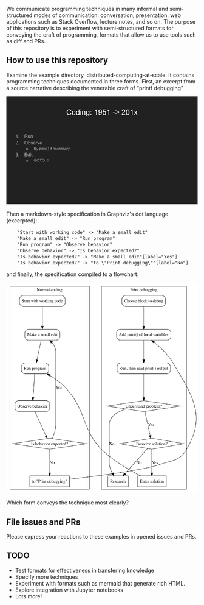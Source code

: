 We communicate programming techniques in many informal and semi-structured modes of communication: conversation, presentation, web applications such as Stack Overflow, lecture notes, and so on. The purpose of this repository is to experiment with semi-structured formats for conveying the craft of programming, formats that allow us to use tools such as diff and PRs.

How to use this repository
--------------------------
Examine the example directory, distributed-computing-at-scale. It contains programming techniques documented in three forms. First, an excerpt from a source narrative describing the venerable craft of "printf debugging"

![printf debugging on a slide](https://github.com/SamPenrose/decision-tree-coding/raw/master/narrative-example.png "Advice on slide")

Then a markdown-style specification in Graphviz's dot language (excerpted):

```
    "Start with working code" -> "Make a small edit"
    "Make a small edit" -> "Run program"
    "Run program" -> "Observe behavior"
    "Observe behavior" -> "Is behavior expected?"
    "Is behavior expected?" -> "Make a small edit"[label="Yes"]
    "Is behavior expected?" -> "to \"Print debugging\""[label="No"]
```

and finally, the specification compiled to a flowchart:

![Flowchart](https://github.com/SamPenrose/decision-tree-coding/raw/master/distributed-computing-at-scale/png/normal.png "Flowchart")

Which form conveys the technique most clearly?

File issues and PRs
-------------------
Please express your reactions to these examples in opened issues and PRs.

TODO
----
* Test formats for effectiveness in transfering knowledge
* Specify more techniques
* Experiment with formats such as mermaid that generate rich HTML.
* Explore integration with Jupyter notebooks
* Lots more!